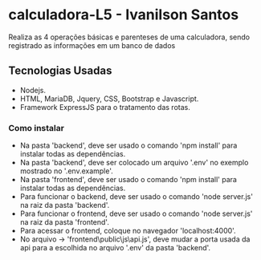 # calculadora-L5 - Ivanilson Santos
 Realiza as 4 operações básicas e parenteses de uma calculadora, sendo registrado as informações em um banco de dados

## Tecnologias Usadas

- Nodejs.
- HTML, MariaDB, Jquery, CSS, Bootstrap e Javascript.
- Framework ExpressJS para o tratamento das rotas.

### Como instalar

- Na pasta 'backend', deve ser usado o comando 'npm install' para instalar todas as dependências.
- Na pasta 'backend', deve ser colocado um arquivo '.env' no exemplo mostrado no '.env.example'.
- Na pasta 'frontend', deve ser usado o comando 'npm install' para instalar todas as dependências.
- Para funcionar o backend, deve ser usado o comando 'node server.js' na raiz da pasta 'backend'.
- Para funcionar o frontend, deve ser usado o comando 'node server.js' na raiz da pasta 'frontend'.
- Para acessar o frontend, coloque no navegador 'localhost:4000'.
- No arquivo -> 'frontend\public\js\api.js', deve mudar a porta usada da api para a escolhida no arquivo '.env' da pasta 'backend'.
